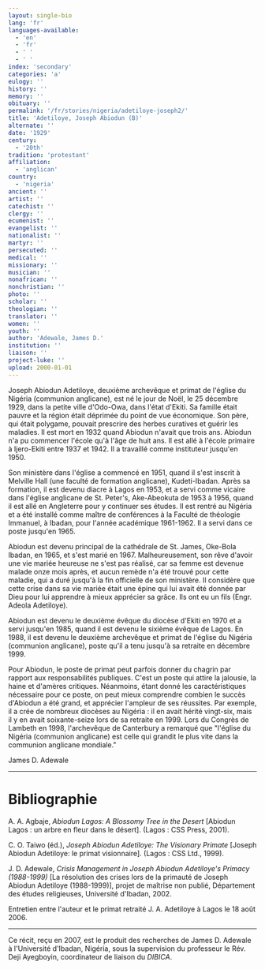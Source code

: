 ```yaml
---
layout: single-bio
lang: 'fr'
languages-available:
  - 'en'
  - 'fr'
  - ' '
  - ' '
index: 'secondary'
categories: 'a'
eulogy: ''
history: ''
memory: ''
obituary: ''
permalink: '/fr/stories/nigeria/adetiloye-joseph2/'
title: 'Adetiloye, Joseph Abiodun (B)'
alternate: ''
date: '1929'
century:
  - '20th'
tradition: 'protestant'
affiliation:
  - 'anglican'
country:
  - 'nigeria'
ancient: ''
artist: ''
catechist: ''
clergy: ''
ecumenist: ''
evangelist: ''
nationalist: ''
martyr: ''
persecuted: ''
medical: ''
missionary: ''
musician: ''
nonafrican: ''
nonchristian: ''
photo: ''
scholar: ''
theologian: ''
translator: ''
women: ''
youth: ''
author: 'Adewale, James D.'
institution: ''
liaison: ''
project-luke: ''
upload: 2000-01-01
---
```



Joseph Abiodun Adetiloye, deuxième archevêque et primat de l'église du Nigéria (communion anglicane), est né le jour de Noël, le 25 décembre 1929, dans la petite ville d'Odo-Owa, dans l'état d'Ekiti. Sa famille était pauvre et la région était déprimée du point de vue économique. Son père, qui était polygame, pouvait prescrire des herbes curatives et guérir les maladies. Il est mort en 1932 quand Abiodun n'avait que trois ans. Abiodun n'a pu commencer l'école qu'à l'âge de huit ans. Il est allé à l'école primaire à Ijero-Ekiti entre 1937 et 1942. Il a travaillé comme instituteur jusqu'en 1950.

Son ministère dans l'église a commencé en 1951, quand il s'est inscrit à Melville Hall (une faculté de formation anglicane), Kudeti-Ibadan. Après sa formation, il est devenu diacre à Lagos en 1953, et a servi comme vicaire dans l'église anglicane de St. Peter's, Ake-Abeokuta de 1953 à 1956, quand il est allé en Angleterre pour y continuer ses études. Il est rentré au Nigéria et a été installé comme maître de conférences à la Faculté de théologie Immanuel, à Ibadan, pour l'année académique 1961-1962. Il a servi dans ce poste jusqu'en 1965.

Abiodun est devenu principal de la cathédrale de St. James, Oke-Bola Ibadan, en 1965, et s'est marié en 1967. Malheureusement, son rêve d'avoir une vie mariée heureuse ne s'est pas réalisé, car sa femme est devenue malade onze mois après, et aucun remède n'a été trouvé pour cette maladie, qui a duré jusqu'à la fin officielle de son ministère. Il considère que cette crise dans sa vie mariée était une épine qui lui avait été donnée par Dieu pour lui apprendre à mieux apprécier sa grâce. Ils ont eu un fils (Engr. Adeola Adetiloye).

Abiodun est devenu le deuxième évêque du diocèse d'Ekiti en 1970 et a servi jusqu'en 1985, quand il est devenu le sixième évêque de Lagos. En 1988, il est devenu le deuxième archevêque et primat de l'église du Nigéria  (communion anglicane), poste qu'il a tenu jusqu'à sa retraite en décembre 1999.

Pour Abiodun, le poste de primat peut parfois donner du chagrin par rapport aux responsabilités publiques. C'est un poste qui attire la jalousie, la haine et d'amères critiques. Néanmoins, étant donné les caractéristiques nécessaire pour ce poste, on peut mieux comprendre combien le succès d'Abiodun a été grand, et apprécier l'ampleur de ses réussites. Par exemple, il a crée de nombreux diocèses au Nigéria : il en avait hérité vingt-six, mais il y en avait soixante-seize lors de sa retraite en 1999. Lors du Congrès de Lambeth en 1998, l'archevêque de Canterbury a remarqué que "l'église du Nigéria (communion anglicane) est celle qui grandit le plus vite dans la communion anglicane mondiale."

James D. Adewale

---

# Bibliographie

A. A. Agbaje, *Abiodun Lagos: A Blossomy Tree in the Desert* [Abiodun Lagos : un arbre en fleur dans le désert]. (Lagos : CSS Press, 2001).

C. O. Taiwo (éd.), *Joseph Abiodun Adetiloye: The Visionary Primate* [Joseph Abiodun Adetiloye: le primat visionnaire]. (Lagos : CSS Ltd., 1999).

J. D. Adewale, *Crisis Management in Joseph Abiodun Adetiloye's Primacy (1988-1999)* [La résolution des crises lors de la primauté de Joseph Abiodun Adetiloye (1988-1999)], projet de maîtrise non publié, Département des études religieuses, Université d'Ibadan, 2002.

Entretien entre l'auteur et le primat retraité J. A. Adetiloye à Lagos le 18 août 2006.

---

Ce récit, reçu en 2007, est le produit des recherches de James D. Adewale à l'Université d'Ibadan, Nigéria, sous la supervision du professeur le Rév. Deji Ayegboyin, coordinateur de liaison du *DIBICA*.